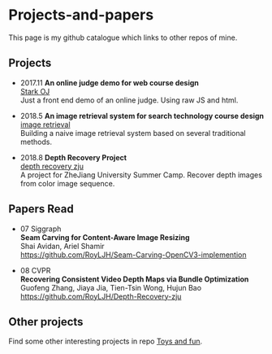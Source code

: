 # Projects-and-papers

This page is my github catalogue which links to other repos of mine.   

## Projects
* 2017.11  **An online judge demo for web course design**   
[Stark OJ](https://github.com/RoyLJH/Online-Judge-demo---web)  
Just a front end demo of an online judge. Using raw JS and html.
  
* 2018.5 **An image retrieval system for search technology course design**   
[image retrieval](https://github.com/RoyLJH/OpenCV3-Image-Retrieval-System)  
Building a naive image retrieval system based on several traditional methods. 

* 2018.8 **Depth Recovery Project**  
[depth recovery zju](https://github.com/RoyLJH/Depth-Recovery-zju)  
A project for ZheJiang University Summer Camp. Recover depth images from color image sequence.


## Papers Read 

* 07 Siggraph   
**Seam Carving for Content-Aware Image Resizing**   
Shai Avidan,  Ariel Shamir  
https://github.com/RoyLJH/Seam-Carving-OpenCV3-implemention  

* 08 CVPR  
**Recovering Consistent Video Depth Maps via Bundle Optimization**   
Guofeng Zhang, Jiaya Jia, Tien-Tsin Wong, Hujun Bao  
https://github.com/RoyLJH/Depth-Recovery-zju  


## Other projects  
Find some other interesting projects in repo [Toys and fun](https://github.com/RoyLJH/Toys-and-fun).  
